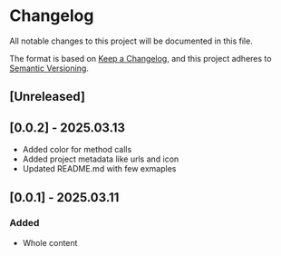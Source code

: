 # Changelog

All notable changes to this project will be documented in this file.

The format is based on [Keep a Changelog](https://keepachangelog.com/en/1.1.0/),
and this project adheres to [Semantic Versioning](https://semver.org/spec/v2.0.0.html).

## [Unreleased]

## [0.0.2] - 2025.03.13

- Added color for method calls
- Added project metadata like urls and icon
- Updated README.md with few exmaples

## [0.0.1] - 2025.03.11

### Added

- Whole content